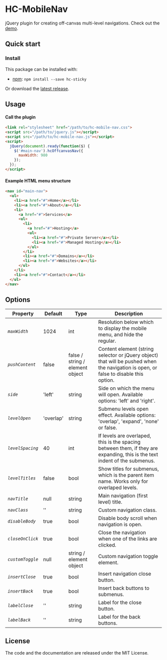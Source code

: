 HC-MobileNav
===============

jQuery plugin for creating off-canvas multi-level navigations.
Check out the [demo](http://somewebmedia.com/hc-offcanvas-nav).

## Quick start

### Install

This package can be installed with:

- [npm](https://www.npmjs.com/package/hc-sticky): `npm install --save hc-sticky`

Or download the [latest release](https://github.com/somewebmedia/hc-offcanvas-nav/releases).


## Usage

#### Call the plugin

```html
<link rel="stylesheet" href="/path/to/hc-mobile-nav.css">
<script src="/path/to/jquery.js"></script>
<script src="/path/to/hc-mobile-nav.js"></script>
<script>
  jQuery(document).ready(function($) {
    $('#main-nav').hcOffcanvasNav({
      maxWidth: 980
    });
  });
</script>
```

#### Example HTML menu structure

```html
<nav id="main-nav">
  <ul>
    <li><a href="#">Home</a></li>
    <li><a href="#">About</a></li>
    <li>
      <a href="#">Services</a>
      <ul>
        <li>
          <a href="#">Hosting</a>
          <ul>
            <li><a href="#">Private Server</a></li>
            <li><a href="#">Managed Hosting</a></li>
          </ul>
        </li>
        <li><a href="#">Domains</a></li>
        <li><a href="#">Websites</a></li>
      </ul>
    </li>
    <li><a href="#">Contact</a></li>
  </ul>
</nav>
```

## Options

| Property | Default | Type | Description |
|-----------|---------|-------|-------------|
| *`maxWidth`* | 1024 | int | Resolution below which to display the mobile menu, and hide the regular. |
| *`pushContent`* | false | false / string / element object | Content element (string selector or jQuery object) that will be pushed when the navigation is open, or false to disable this option. |
| *`side`* | 'left' | string | Side on which the menu will open. Available options: 'left' and 'right'. |
| *`levelOpen`* | 'overlap' | string | Submenu levels open effect. Available options: 'overlap', 'expand', 'none' or false. |
| *`levelSpacing`* | 40 | int | If levels are overlaped, this is the spacing between them, if they are expanding, this is the text indent of the submenus. |
| *`levelTitles`* | false | bool | Show titles for submenus, which is the parent item name. Works only for overlaped levels. |
| *`navTitle`* | null | string | Main navigation (first level) title. |
| *`navClass`* | '' | string | Custom navigation class. |
| *`disableBody`* | true | bool | Disable body scroll when navigation is open. |
| *`closeOnClick`* | true| bool | Close the navigation when one of the links are clicked. |
| *`customToggle`* | null | string / element object | Custom navigation toggle element. |
| *`insertClose`* | true | bool | Insert navigation close button. |
| *`insertBack`* | true | bool | Insert back buttons to submenus. |
| *`labelClose`* | '' | string | Label for the close button. |
| *`labelBack`* | '' | string | Label for the back buttons. |


## License

The code and the documentation are released under the MIT License.
